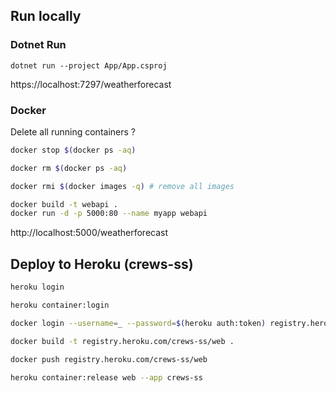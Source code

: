 ## Run locally

### Dotnet Run

```shell
dotnet run --project App/App.csproj
```

https://localhost:7297/weatherforecast

### Docker

Delete all running containers ?

```bash
docker stop $(docker ps -aq)

docker rm $(docker ps -aq)

docker rmi $(docker images -q) # remove all images
```

```bash
docker build -t webapi .
docker run -d -p 5000:80 --name myapp webapi
```

http://localhost:5000/weatherforecast

## Deploy to Heroku (crews-ss)

```bash
heroku login

heroku container:login

docker login --username=_ --password=$(heroku auth:token) registry.heroku.com

docker build -t registry.heroku.com/crews-ss/web .

docker push registry.heroku.com/crews-ss/web

heroku container:release web --app crews-ss
```
